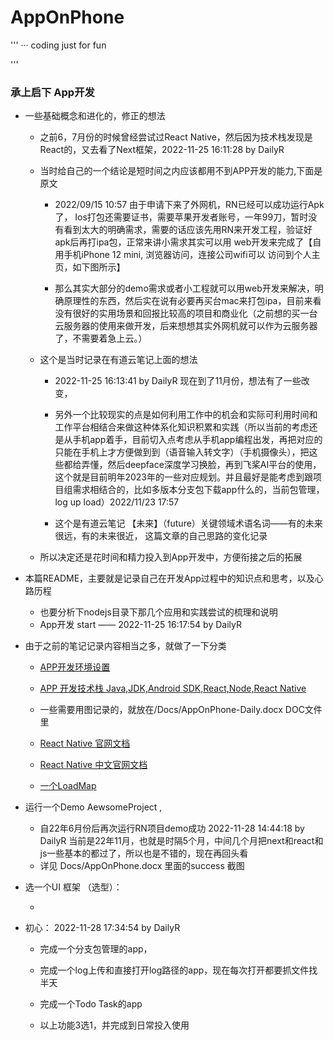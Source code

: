 # AppOnPhone

'''
··· coding just for fun

'''

### 承上启下 App开发

- 一些基础概念和进化的，修正的想法

	- 之前6，7月份的时候曾经尝试过React Native，然后因为技术栈发现是React的，又去看了Next框架，2022-11-25 16:11:28 by DailyR 
	- 当时给自己的一个结论是短时间之内应该都用不到APP开发的能力,下面是原文

		- 2022/09/15 10:57 由于申请下来了外网机，RN已经可以成功运行Apk了，  Ios打包还需要证书，需要苹果开发者账号，一年99刀，暂时没有看到太大的明确需求，需要的话应该先用RN来开发工程，验证好apk后再打ipa包，正常来讲小需求其实可以用 web开发来完成了【自用手机iPhone 12 mini, 浏览器访问，连接公司wifi可以 访问到个人主页，如下图所示】

		- 那么其实大部分的demo需求或者小工程就可以用web开发来解决，明确原理性的东西，然后实在说有必要再买台mac来打包ipa，目前来看没有很好的实用场景和回报比较高的项目和商业化（之前想的买一台云服务器的使用来做开发，后来想想其实外网机就可以作为云服务器了，不需要着急上云。）

	- 这个是当时记录在有道云笔记上面的想法

		- 2022-11-25 16:13:41 by DailyR 现在到了11月份，想法有了一些改变，

		- 另外一个比较现实的点是如何利用工作中的机会和实际可利用时间和工作平台相结合来做这种体系化知识积累和实践（所以当前的考虑还是从手机app着手，目前切入点考虑从手机app编程出发，再把对应的只能在手机上才方便做到到（语音输入转文字）（手机摄像头），把这些都给弄懂，然后deepface深度学习换脸，再到飞桨AI平台的使用，这个就是目前明年2023年的一些对应规划。并且最好是能考虑到跟项目组需求相结合的，比如多版本分支包下载app什么的，当前包管理，log up load）2022/11/23 17:57

		- 这个是有道云笔记 【未来】（future）关键领域术语名词——有的未来很远，有的未来很近， 这篇文章的自己思路的变化记录

	- 所以决定还是花时间和精力投入到App开发中，方便衔接之后的拓展

- 本篇README，主要就是记录自己在开发App过程中的知识点和思考，以及心路历程
	- 也要分析下nodejs目录下那几个应用和实践尝试的梳理和说明
	- App开发 start   —— 2022-11-25 16:17:54 by DailyR

- 由于之前的笔记记录内容相当之多，就做了一下分类

	- [APP开发环境设置](App_Dev_Environment.md) 

	- [APP 开发技术栈 Java,JDK,Android SDK,React,Node,React Native](APP_Dev_Java_JDK_React_thinking.md)

	- 一些需要用图记录的，就放在/Docs/AppOnPhone-Daily.docx DOC文件里


	- [React Native 官网文档](https://reactnative.dev/docs/environment-setup)
	- [React Native 中文官网文档](https://reactnative.cn/docs/getting-started)

	- [一个LoadMap](RoadMap.md)


- 运行一个Demo AewsomeProject ,  

	- 自22年6月份后再次运行RN项目demo成功  2022-11-28 14:44:18 by DailyR 当前是22年11月，也就是时隔5个月，中间几个月把next和react和js一些基本的都过了，所以也是不错的，现在再回头看
	- 详见 Docs/AppOnPhone.docx 里面的success 截图

- 选一个UI 框架 （选型）：

	- 

- 初心： 2022-11-28 17:34:54 by DailyR

	- 完成一个分支包管理的app，
	- 完成一个log上传和直接打开log路径的app，现在每次打开都要抓文件找半天
	- 完成一个Todo Task的app

	- 以上功能3选1，并完成到日常投入使用